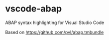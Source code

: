 # vscode-abap
ABAP syntax highlighting for Visual Studio Code

Based on https://github.com/pvl/abap.tmbundle
